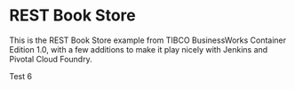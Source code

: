 # REST Book Store

This is the REST Book Store example from TIBCO BusinessWorks Container Edition 1.0, with a few additions to make it play nicely with Jenkins and Pivotal Cloud Foundry.

Test  6
